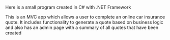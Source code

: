 Here is a small program created in C# with .NET Framework

This is an MVC app which allows a user to complete an online car insurance quote. It includes functionality to generate a quote based on business logic and also has an admin page with a summary of all quotes that have been created
